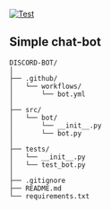 [![Test](https://github.com/P0rt/discord-bot/actions/workflows/bot.yml/badge.svg)](https://github.com/P0rt/discord-bot/actions/workflows/bot.yml)
## Simple chat-bot

```
DISCORD-BOT/
│
├── .github/
│   └── workflows/
│       └── bot.yml
│
├── src/
│   └── bot/
│       └── __init__.py
│       └── bot.py
│
├── tests/
│   └── __init__.py
│   └── test_bot.py
│
├── .gitignore
├── README.md
└── requirements.txt
```
